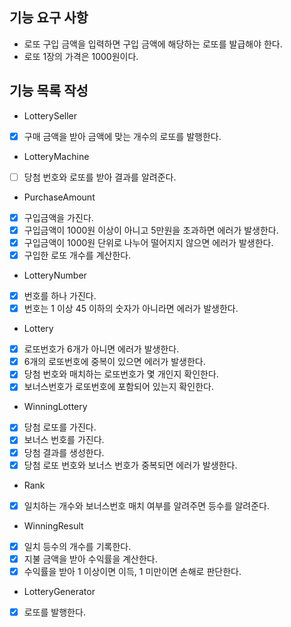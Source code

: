 ## 기능 요구 사항
- 로또 구입 금액을 입력하면 구입 금액에 해당하는 로또를 발급해야 한다.
- 로또 1장의 가격은 1000원이다.

## 기능 목록 작성
- LotterySeller
- [x] 구매 금액을 받아 금액에 맞는 개수의 로또를 발행한다.

- LotteryMachine
- [ ] 당첨 번호와 로또를 받아 결과를 알려준다.

- PurchaseAmount
- [x] 구입금액을 가진다.
- [x] 구입금액이 1000원 이상이 아니고 5만원을 초과하면 에러가 발생한다.
- [x] 구입금액이 1000원 단위로 나누어 떨어지지 않으면 에러가 발생한다.
- [x] 구입한 로또 개수를 계산한다.

- LotteryNumber
- [x] 번호를 하나 가진다.
- [x] 번호는 1 이상 45 이하의 숫자가 아니라면 에러가 발생한다.   

- Lottery
- [x] 로또번호가 6개가 아니면 에러가 발생한다.
- [x] 6개의 로또번호에 중복이 있으면 에러가 발생한다.
- [x] 당첨 번호와 매치하는 로또번호가 몇 개인지 확인한다.
- [x] 보너스번호가 로또번호에 포함되어 있는지 확인한다.

- WinningLottery
- [x] 당첨 로또를 가진다.
- [x] 보너스 번호를 가진다.
- [x] 당첨 결과를 생성한다. 
- [x] 당첨 로또 번호와 보너스 번호가 중복되면 에러가 발생한다.

- Rank
- [x] 일치하는 개수와 보너스번호 매치 여부를 알려주면 등수를 알려준다.

- WinningResult
- [x] 일치 등수의 개수를 기록한다.
- [x] 지불 금액을 받아 수익률을 계산한다.
- [x] 수익률을 받아 1 이상이면 이득, 1 미만이면 손해로 판단한다.

- LotteryGenerator
- [x] 로또를 발행한다.